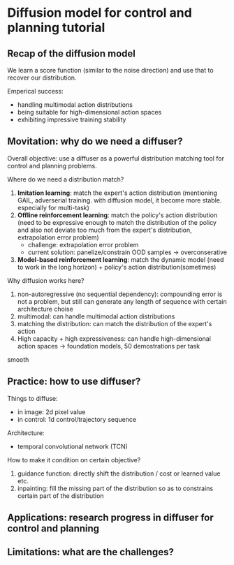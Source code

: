 # Diffusion model for control and planning tutorial



## Recap of the diffusion model

We learn a score function (similar to the noise direction) and use that to recover our distribution.

Emperical success:
* handling multimodal action distributions
* being suitable for high-dimensional action spaces
* exhibiting impressive training stability

## Movitation: why do we need a diffuser?

Overall objective: use a diffuser as a powerful distribution matching tool for control and planning problems.

Where do we need a distribution match?
1. **Imitation learning**: match the expert's action distribution (mentioning GAIL, adverserial training. with diffusion model, it become more stable. especially for multi-task)
2. **Offline reinforcement learning**: match the policy's action distribution (need to be expressive enough to match the distribution of the policy and also not deviate too much from the expert's distribution, extrapolation error problem)
   * challenge: extrapolation error problem
   * current solution: panelize/constrain OOD samples -> overconserative
3. **Model-based reinforcement learning**: match the dynamic model (need to work in the long horizon) + policy's action distribution(sometimes)

Why diffusion works here?
1. non-autoregressive (no sequential dependency): compounding error is not a problem, but still can generate any length of sequence with certain architecture choise
2. multimodal: can handle multimodal action distributions
3. matching the distribution: can match the distribution of the expert's action
4. High capacity + high expressiveness: can handle high-dimensional action spaces -> foundation models, 50 demostrations per task

smooth

## Practice: how to use diffuser?

Things to diffuse: 
* in image: 2d pixel value
* in control: 1d control/trajectory sequence 

Architecture:
* temporal convolutional network (TCN)

How to make it condition on certain objective?
1. guidance function: directly shift the distribution / cost or learned value etc. 
2. inpainting: fill the missing part of the distribution so as to constrains certain part of the distribution

## Applications: research progress in diffuser for control and planning


## Limitations: what are the challenges?
